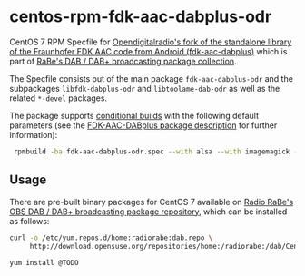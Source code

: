 # centos-rpm-fdk-aac-dabplus-odr
CentOS 7 RPM Specfile for [Opendigitalradio's fork of the standalone library of the Fraunhofer FDK AAC code from Android (fdk-aac-dabplus)](https://github.com/Opendigitalradio/fdk-aac-dabplus) which is part of [RaBe's DAB / DAB+ broadcasting package collection](https://build.opensuse.org/project/show/home:radiorabe:dab).

The Specfile consists out of the main package <code>fdk-aac-dabplus-odr</code> and the subpackages <code>libfdk-dabplus-odr</code> and <code>libtoolame-dab-odr</code> as well as the related <code>*-devel</code> packages.

The package supports [conditional builds](http://www.rpm.org/wiki/PackagerDocs/ConditionalBuilds) with the following default parameters (see the [FDK-AAC-DABplus package description](https://github.com/Opendigitalradio/fdk-aac-dabplus/blob/master/README.md) for further information):
```bash
 rpmbuild -ba fdk-aac-dabplus-odr.spec --with alsa --with imagemagick --without jack --without vlc
```

## Usage
There are pre-built binary packages for CentOS 7 available on [Radio RaBe's OBS DAB / DAB+ broadcasting package repository](https://build.opensuse.org/project/show/home:radiorabe:dab), which can be installed as follows:

```bash
curl -o /etc/yum.repos.d/home:radiorabe:dab.repo \
     http://download.opensuse.org/repositories/home:/radiorabe:/dab/CentOS_7/home:radiorabe:dab.repo
     
yum install @TODO
```
